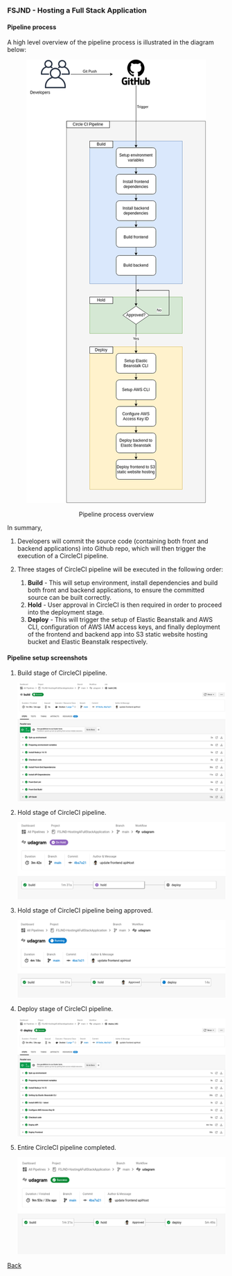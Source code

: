 ### FSJND - Hosting a Full Stack Application

#### Pipeline process

A high level overview of the pipeline process is illustrated in the diagram below:

<div style="text-align:center">

<img src="images/pipeline.png">

<p>Pipeline process overview</p>

</div>

In summary,

1. Developers will commit the source code (containing both front and backend applications) into Github repo, which will then trigger the execution of a CircleCI pipeline.

1. Three stages of CircleCI pipeline will be executed in the following order:

    1. **Build** - This will setup environment, install dependencies and build both front and backend applications, to ensure the committed source can be built correctly.
    1. **Hold** - User approval in CircleCI is then required in order to proceed into the deployment stage.
    1. **Deploy** - This will trigger the setup of Elastic Beanstalk and AWS CLI, configuration of AWS IAM access keys, and finally deployment of the frontend and backend app into S3 static website hosting bucket and Elastic Beanstalk respectively.

#### Pipeline setup screenshots

1. Build stage of CircleCI pipeline.

    <img src="screenshots/CircleCIBuild.png">

1. Hold stage of CircleCI pipeline.

    <img src="screenshots/CircleCIHold.png">

1. Hold stage of CircleCI pipeline being approved.

    <img src="screenshots/CircleCIHoldApproved.png">

1. Deploy stage of CircleCI pipeline.

    <img src="screenshots/CircleCIDeploy.png">

1. Entire CircleCI pipeline completed.

    <img src="screenshots/CircleCIWorkflowSuccess.png">

<a href="../README.md">Back</a>